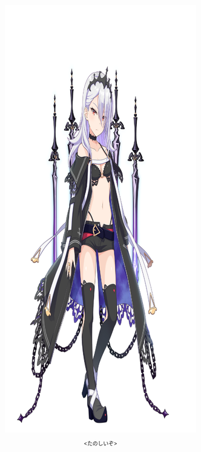 <p align="center">
	<img width="1364" height="1130" src="a1.png">

<p align="center">
        <たのしいぞ>
